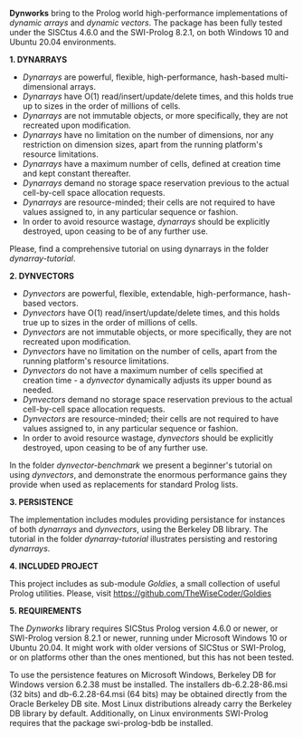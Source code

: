 **Dynworks** bring to the Prolog world high-performance implementations of *dynamic arrays* and *dynamic vectors*. The package has been fully tested under the SISCtus 4.6.0 and the SWI-Prolog 8.2.1, on both Windows 10 and Ubuntu 20.04 environments.

**1. DYNARRAYS**

* *Dynarrays* are powerful, flexible, high-performance, hash-based multi-dimensional arrays.
* *Dynarrays* have O(1) read/insert/update/delete times, and this holds true up to sizes in the order of millions of cells.
* *Dynarrays* are not immutable objects, or more specifically, they are not recreated upon modification.
* *Dynarrays* have no limitation on the number of dimensions, nor any restriction on dimension sizes, apart from the running platform's resource limitations.
* *Dynarrays* have a maximum number of cells, defined at creation time and kept constant thereafter.
* *Dynarrays* demand no storage space reservation previous to the actual cell-by-cell space allocation requests.
* *Dynarrays* are resource-minded; their cells are not required to have values assigned to, in any particular sequence or fashion.
* In order to avoid resource wastage, *dynarrays* should be explicitly destroyed, upon ceasing to be of any further use.

Please, find a comprehensive tutorial on using dynarrays in the folder *dynarray-tutorial*.

**2. DYNVECTORS**

* *Dynvectors* are powerful, flexible, extendable, high-performance, hash-based vectors.
* *Dynvectors* have O(1) read/insert/update/delete times, and this holds true up to sizes in the order of millions of cells.
* *Dynvectors* are not immutable objects, or more specifically, they are not recreated upon modification.
* *Dynvectors* have no limitation on the number of cells, apart from the running platform's resource limitations.
* *Dynvectors* do not have a maximum number of cells specified at creation time - a *dynvector* dynamically adjusts its upper bound as needed.
* *Dynvectors* demand no storage space reservation previous to the actual cell-by-cell space allocation requests.
* *Dynvectors* are resource-minded; their cells are not required to have values assigned to, in any particular sequence or fashion.
* In order to avoid resource wastage, *dynvectors* should be explicitly destroyed, upon ceasing to be of any further use.

In the folder *dynvector-benchmark* we present a beginner's tutorial on using *dynvectors*, and demonstrate the enormous performance gains they provide when used as replacements for standard Prolog lists.

**3. PERSISTENCE**

The implementation includes modules providing persistance for instances of both *dynarrays* and *dynvectors*, using the Berkeley DB library. The tutorial in the folder *dynarray-tutorial* illustrates persisting and restoring *dynarrays*.

**4. INCLUDED PROJECT**

This project includes as sub-module *Goldies*, a small collection of useful Prolog utilities. Please, visit https://github.com/TheWiseCoder/Goldies

**5. REQUIREMENTS**

The *Dynworks* library requires SICStus Prolog version 4.6.0 or newer, or SWI-Prolog version 8.2.1 or newer, running under Microsoft Windows 10 or Ubuntu 20.04. It might work with older versions of SICStus or SWI-Prolog, or on platforms other than the ones mentioned, but this has not been tested.

To use the persistence features on Microsoft Windows, Berkeley DB for Windows version 6.2.38 must be installed. The installers db-6.2.28-86.msi (32 bits) and db-6.2.28-64.msi (64 bits) may be obtained directly from the Oracle Berkeley DB site. Most Linux distributions already carry the Berkeley DB library by default. Additionally, on Linux environments SWI-Prolog requires that the package swi-prolog-bdb be installed.
